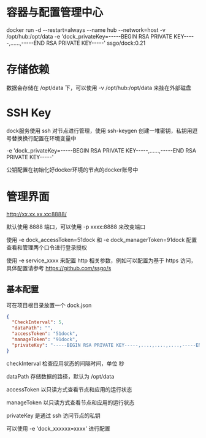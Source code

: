 # 容器与配置管理中心

docker run -d --restart=always --name hub --network=host -v /opt/hub:/opt/data -e 'dock_privateKey=-----BEGIN RSA PRIVATE KEY-----,......,-----END RSA PRIVATE KEY-----' ssgo/dock:0.21

# 存储依赖

数据会存储在 /opt/data 下，可以使用 -v /opt/hub:/opt/data 来挂在外部磁盘

# SSH Key

dock服务使用 ssh 对节点进行管理，使用 ssh-keygen 创建一堆密钥，私钥用逗号替换换行配置在环境变量中

-e 'dock_privateKey=-----BEGIN RSA PRIVATE KEY-----,......,-----END RSA PRIVATE KEY-----'

公钥配置在初始化好docker环境的节点的docker账号中

# 管理界面

http://xx.xx.xx.xx:8888/

默认使用 8888 端口，可以使用 -p xxxx:8888 来改变端口

使用 -e dock_accessToken=51dock 和 -e dock_managerToken=91dock 配置查看和管理两个口令进行登录授权

使用 -e service_xxxx 来配置 http 相关参数，例如可以配置为基于 https 访问，具体配置请参考 https://github.com/ssgo/s

## 基本配置

可在项目根目录放置一个 dock.json

```json
{
  "CheckInterval": 5,
  "dataPath": "",
  "accessToken": "51dock",
  "manageToken": "91dock",
  "privateKey": "-----BEGIN RSA PRIVATE KEY-----,....,....,....,-----END RSA PRIVATE KEY-----"
}
```

checkInterval 检查应用状态的间隔时间，单位 秒

dataPath 存储数据的路径，默认为 /opt/data

accessToken 以只读方式查看节点和应用的运行状态

manageToken 以只读方式查看节点和应用的运行状态

privateKey 是通过 ssh 访问节点的私钥

可以使用 -e 'dock_xxxxxx=xxxx' 进行配置


